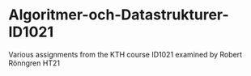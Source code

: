 # Algoritmer-och-Datastrukturer-ID1021
Various assignments from the KTH course ID1021 examined by Robert Rönngren HT21

